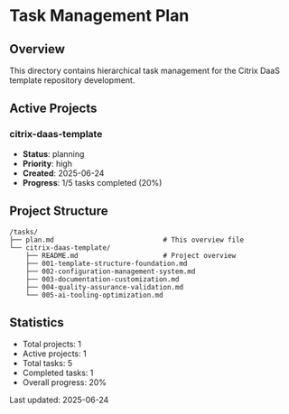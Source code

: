 # Task Management Plan

## Overview
This directory contains hierarchical task management for the Citrix DaaS template repository development.

## Active Projects

### citrix-daas-template
- **Status**: planning
- **Priority**: high
- **Created**: 2025-06-24
- **Progress**: 1/5 tasks completed (20%)

## Project Structure

```
/tasks/
├── plan.md                           # This overview file
└── citrix-daas-template/
    ├── README.md                     # Project overview
    ├── 001-template-structure-foundation.md
    ├── 002-configuration-management-system.md
    ├── 003-documentation-customization.md
    ├── 004-quality-assurance-validation.md
    └── 005-ai-tooling-optimization.md
```

## Statistics
- Total projects: 1
- Active projects: 1
- Total tasks: 5
- Completed tasks: 1
- Overall progress: 20%

Last updated: 2025-06-24